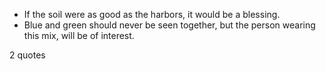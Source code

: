  - If the soil were as good as the harbors, it would be a blessing.
 - Blue and green should never be seen together, but the person wearing this mix, will be of interest.

2 quotes